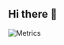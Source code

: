 ## Hi there 👋
![Metrics](https://metrics.lecoq.io/Bloodysharp?template=classic&languages=1&isocalendar=1&stargazers=1&achievements=1&steam=1&base=header%2C%20activity%2C%20community%2C%20repositories%2C%20metadata&base.indepth=false&base.hireable=false&base.skip=false&isocalendar=false&isocalendar.duration=half-year&languages=false&languages.limit=8&languages.threshold=0%25&languages.other=false&languages.colors=github&languages.sections=most-used&languages.indepth=false&languages.analysis.timeout=15&languages.analysis.timeout.repositories=7.5&languages.categories=markup%2C%20programming&languages.recent.categories=markup%2C%20programming&languages.recent.load=300&languages.recent.days=14&stargazers=false&stargazers.days=14&stargazers.charts=true&stargazers.charts.type=classic&stargazers.worldmap=true&stargazers.worldmap.sample=0&achievements=false&achievements.threshold=X&achievements.secrets=true&achievements.display=detailed&achievements.limit=0&steam=false&steam.sections=player%2C%20most-played%2C%20recently-played&steam.user=76561199177725225&steam.games.limit=3&steam.recent.games.limit=3&steam.achievements.limit=2&steam.playtime.threshold=2&config.timezone=Europe%2FMoscow)
